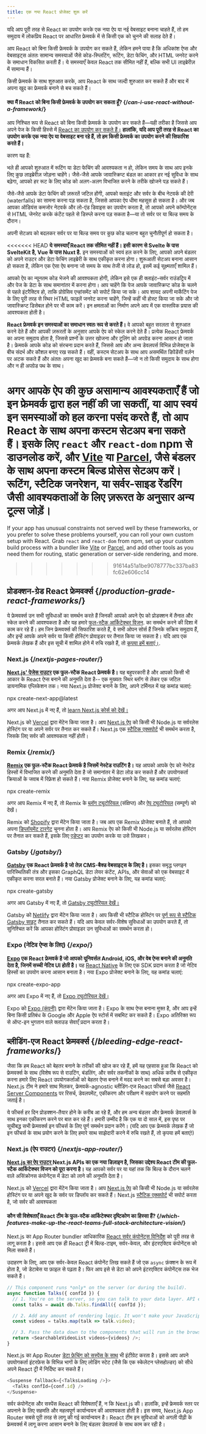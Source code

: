 ```yaml
---
title: एक नया React प्रोजेक्ट शुरू करें
---
```


<Intro>

यदि आप पूरी तरह से React का उपयोग करके एक नया ऐप या नई वेबसाइट बनाना चाहते हैं, तो हम समुदाय में लोकप्रिय React पर आधारित फ्रेमवर्क में से किसी एक को चुनने की सलाह देते हैं।

</Intro>


आप React को बिना किसी फ्रेमवर्क के उपयोग कर सकते हैं, लेकिन हमने पाया है कि अधिकांश ऐप्स और वेबसाइट्स अंततः सामान्य समस्याओं जैसे कोड-स्प्लिटिंग, रूटिंग, डेटा फेचिंग, और HTML जनरेट करने के समाधान विकसित करती हैं। ये समस्याएँ केवल React तक सीमित नहीं हैं, बल्कि सभी UI लाइब्रेरीज़ में सामान्य हैं।

किसी फ्रेमवर्क के साथ शुरुआत करके, आप React के साथ जल्दी शुरुआत कर सकते हैं और बाद में अपना खुद का फ्रेमवर्क बनाने से बच सकते हैं।

<DeepDive>

#### क्या मैं React को बिना किसी फ्रेमवर्क के उपयोग कर सकता हूँ? {/*can-i-use-react-without-a-framework*/}

आप निश्चित रूप से React को बिना किसी फ्रेमवर्क के उपयोग कर सकते हैं—यही तरीका है जिससे आप अपने पेज के किसी हिस्से में [React का उपयोग कर सकते हैं।](/learn/add-react-to-an-existing-project#using-react-for-a-part-of-your-existing-page) **हालांकि, यदि आप पूरी तरह से React का उपयोग करके एक नया ऐप या वेबसाइट बना रहे हैं, तो हम किसी फ्रेमवर्क का उपयोग करने की सिफारिश करते हैं।**

कारण यह हैं: 

भले ही आपको शुरुआत में रूटिंग या डेटा फेचिंग की आवश्यकता न हो, लेकिन समय के साथ आप इनके लिए कुछ लाइब्रेरीज़ जोड़ना चाहेंगे। जैसे-जैसे आपके जावास्क्रिप्ट बंडल का आकार हर नई सुविधा के साथ बढ़ेगा, आपको हर रूट के लिए कोड को अलग-अलग विभाजित करने के तरीके खोजने पड़ सकते हैं।

जैसे-जैसे आपके डेटा फेचिंग की ज़रूरतें जटिल होंगी, आपको क्लाइंट और सर्वर के बीच नेटवर्क की देरी (waterfalls) का सामना करना पड़ सकता है, जिससे आपका ऐप धीमा महसूस हो सकता है। और जब आपका ऑडियंस कमजोर नेटवर्क और लो-एंड डिवाइस का उपयोग करता है, तो आपको अपने कॉम्पोनेंट्स से HTML जेनरेट करके कंटेंट पहले से डिस्प्ले करना पड़ सकता है—या तो सर्वर पर या बिल्ड समय के दौरान।

अपनी सेटअप को बदलकर सर्वर पर या बिल्ड समय पर कुछ कोड चलाना बहुत चुनौतीपूर्ण हो सकता है।

<<<<<<< HEAD
**ये समस्याएँ React तक सीमित नहीं हैं। इसी कारण से Svelte के पास SvelteKit है, Vue के पास Nuxt है.** इन समस्याओं को स्वयं हल करने के लिए, आपको अपने बंडलर को अपने राउटर और डेटा फेचिंग लाइब्रेरी के साथ एकीकृत करना होगा। शुरूआती सेटअप बनाना आसान हो सकता है, लेकिन एक ऐसा ऐप बनाना जो समय के साथ तेजी से लोड हो, इसमें कई सूक्ष्मताएँ शामिल हैं।

आपको ऐप का न्यूनतम कोड भेजने की आवश्यकता होगी, लेकिन इसे एक ही क्लाइंट–सर्वर राउंडट्रिप में और पेज के डेटा के साथ समानांतर में करना होगा।
आप चाहेंगे कि पेज आपके जावास्क्रिप्ट कोड के चलने से पहले इंटरैक्टिव हो, ताकि प्रोग्रेसिव एन्हांसमेंट को सपोर्ट किया जा सके।
आप शायद अपनी मार्केटिंग पेज के लिए पूरी तरह से स्थिर HTML फाइलें जनरेट करना चाहेंगे, जिन्हें कहीं भी होस्ट किया जा सके और जो जावास्क्रिप्ट डिसेबल होने पर भी काम करें।
इन क्षमताओं का निर्माण अपने आप में एक वास्तविक प्रयास की आवश्यकता होती है।

**React फ्रेमवर्क इन समस्याओं का समाधान स्वतः रूप से करते हैं।** वे आपको बहुत सरलता से शुरुआत करने देते हैं और आपकी ज़रूरतों के अनुसार आपके ऐप को स्केल करने देते हैं। प्रत्येक React फ्रेमवर्क का अपना समुदाय होता है, जिससे प्रश्नों के उत्तर खोजना और टूलिंग को अपग्रेड करना आसान हो जाता है।
फ्रेमवर्क आपके कोड को संरचना प्रदान करते हैं, जिससे आप और अन्य डेवलपर्स विभिन्न प्रोजेक्ट्स के बीच संदर्भ और कौशल बनाए रख सकते हैं।
वहीं, कस्टम सेटअप के साथ आप असमर्थित डिपेंडेंसी वर्ज़न पर अटक सकते हैं और अंततः अपना खुद का फ्रेमवर्क बना सकते हैं—जो न तो किसी समुदाय के साथ होगा और न ही अपग्रेड पथ के साथ।

अगर आपके ऐप की कुछ असामान्य आवश्यकताएँ हैं जो इन फ्रेमवर्क द्वारा हल नहीं की जा सकतीं, या आप स्वयं इन समस्याओं को हल करना पसंद करते हैं, तो आप React के साथ अपना कस्टम सेटअप बना सकते हैं। इसके लिए `react` और `react-dom` npm से डाउनलोड करें, और [Vite](https://vitejs.dev/) या [Parcel](https://parceljs.org/), जैसे बंडलर के साथ अपना कस्टम बिल्ड प्रोसेस सेटअप करें। रूटिंग, स्टैटिक जनरेशन, या सर्वर-साइड रेंडरिंग जैसी आवश्यकताओं के लिए ज़रूरत के अनुसार अन्य टूल्स जोड़ें।
=======
If your app has unusual constraints not served well by these frameworks, or you prefer to solve these problems yourself, you can roll your own custom setup with React. Grab `react` and `react-dom` from npm, set up your custom build process with a bundler like [Vite](https://vite.dev/) or [Parcel](https://parceljs.org/), and add other tools as you need them for routing, static generation or server-side rendering, and more.
>>>>>>> 91614a51a1be9078777bc337ba83fc62e606cc14

</DeepDive>

## प्रोडक्शन-ग्रेड React फ्रेमवर्क्स {/*production-grade-react-frameworks*/}

ये फ्रेमवर्क्स उन सभी सुविधाओं का समर्थन करते हैं जिनकी आपको अपने ऐप को प्रोडक्शन में तैनात और स्केल करने की आवश्यकता है और यह हमारे [फुल-स्टैक आर्किटेक्चर विजन](#which-features-make-up-the-react-teams-full-stack-architecture-vision). का समर्थन करने की दिशा में काम कर रहे हैं। हम जिन फ्रेमवर्क्स की सिफारिश करते हैं, वे सभी ओपन सोर्स हैं जिनके सक्रिय समुदाय हैं, और इन्हें आपके अपने सर्वर या किसी होस्टिंग प्रोवाइडर पर तैनात किया जा सकता है। यदि आप एक फ्रेमवर्क लेखक हैं और इस सूची में शामिल होने में रुचि रखते हैं, तो [कृपया हमें बताएं।](https://github.com/reactjs/react.dev/issues/new?assignees=&labels=type%3A+framework&projects=&template=3-framework.yml&title=%5BFramework%5D%3A+).

### Next.js {/*nextjs-pages-router*/}

**[Next.js' पेजेस राउटर](https://nextjs.org/) एक फुल-स्टैक React फ्रेमवर्क है।** यह बहुपरकारी है और आपको किसी भी आकार के React ऐप्स बनाने की अनुमति देता है-- एक मुख्यतः स्थिर ब्लॉग से लेकर एक जटिल डायनामिक एप्लिकेशन तक। नया Next.js प्रोजेक्ट बनाने के लिए, अपने टर्मिनल में यह कमांड चलाएं:

<TerminalBlock>
npx create-next-app@latest
</TerminalBlock>

अगर आप Next.js में नए हैं, तो [learn Next.js कोर्स को देखें।](https://nextjs.org/learn)

Next.js को [Vercel](https://vercel.com/) द्वारा मेंटेन किया जाता है। आप [ Next.js ऐप](https://nextjs.org/docs/app/building-your-application/deploying) को किसी भी Node.js या सर्वरलेस होस्टिंग पर या अपने सर्वर पर तैनात कर सकते हैं। Next.js एक [स्टैटिक एक्सपोर्ट](https://nextjs.org/docs/pages/building-your-application/deploying/static-exports) भी समर्थन करता है, जिसके लिए सर्वर की आवश्यकता नहीं होती।

### Remix {/*remix*/}

**[Remix](https://remix.run/) एक फुल-स्टैक React फ्रेमवर्क है जिसमें नेस्टेड राउटिंग है।**  यह आपको आपके ऐप को नेस्टेड हिस्सों में विभाजित करने की अनुमति देता है जो समानांतर में डेटा लोड कर सकते हैं और उपयोगकर्ता क्रियाओं के जवाब में रिफ्रेश हो सकते हैं। नया Remix प्रोजेक्ट बनाने के लिए, यह कमांड चलाएं:

<TerminalBlock>
npx create-remix
</TerminalBlock>

अगर आप Remix में नए हैं, तो Remix के [ब्लॉग ट्यूटोरियल ](https://remix.run/docs/en/main/tutorials/blog) (संक्षिप्त) और [ऐप ट्यूटोरियल](https://remix.run/docs/en/main/tutorials/jokes) (सम्पूर्ण) को देखें।

Remix को [Shopify](https://www.shopify.com/) द्वारा मेंटेन किया जाता है। जब आप एक Remix प्रोजेक्ट बनाते हैं, तो आपको अपना [डिप्लॉयमेंट टारगेट](https://remix.run/docs/en/main/guides/deployment) चुनना होता है। आप Remix ऐप को किसी भी Node.js या सर्वरलेस होस्टिंग पर तैनात कर सकते हैं, इसके लिए [एडेप्टर](https://remix.run/docs/en/main/other-api/adapter) का उपयोग करके या उसे लिखकर।

### Gatsby {/*gatsby*/}

**[Gatsby](https://www.gatsbyjs.com/)  एक React फ्रेमवर्क है जो तेज़ CMS-बैक्ड वेबसाइट्स के लिए है।** इसका समृद्ध प्लगइन पारिस्थितिकी तंत्र और इसका GraphQL डेटा लेयर कंटेंट, APIs, और सेवाओं को एक वेबसाइट में एकीकृत करना सरल बनाते हैं। नया Gatsby प्रोजेक्ट बनाने के लिए, यह कमांड चलाएं:

<TerminalBlock>
npx create-gatsby
</TerminalBlock>

अगर आप Gatsby में नए हैं, तो [Gatsby ट्यूटोरियल देखें।](https://www.gatsbyjs.com/docs/tutorial/)

Gatsby को [Netlify](https://www.netlify.com/) द्वारा मेंटेन किया जाता है। आप किसी भी स्टैटिक होस्टिंग पर [पूर्ण रूप से स्टैटिक Gatsby साइट](https://www.gatsbyjs.com/docs/how-to/previews-deploys-hosting) तैनात कर सकते हैं। यदि आप केवल सर्वर-विशेष सुविधाओं का उपयोग करते हैं, तो सुनिश्चित करें कि आपका होस्टिंग प्रोवाइडर उन सुविधाओं का समर्थन करता हो।

### Expo (नेटिव ऐप्स के लिए) {/*expo*/}

**[Expo](https://expo.dev/) एक React फ्रेमवर्क है जो आपको यूनिवर्सल Android, iOS, और वेब ऐप्स बनाने की अनुमति देता है, जिनमें सच्ची नेटिव UI होती है।** यह [React Native](https://reactnative.dev/)  के लिए एक SDK प्रदान करता है जो नेटिव हिस्सों का उपयोग करना आसान बनाता है। नया Expo प्रोजेक्ट बनाने के लिए, यह कमांड चलाएं:

<TerminalBlock>
npx create-expo-app
</TerminalBlock>

अगर आप Expo में नए हैं, तो [Expo ट्यूटोरियल देखें।](https://docs.expo.dev/tutorial/introduction/)

Expo को [Expo (कंपनी)](https://expo.dev/about) द्वारा मेंटेन किया जाता है। Expo के साथ ऐप्स बनाना मुफ्त है, और आप इन्हें बिना किसी प्रतिबंध के Google और Apple ऐप स्टोर्स में सबमिट कर सकते हैं। Expo अतिरिक्त रूप से ऑप्ट-इन भुगतान वाले क्लाउड सेवाएँ प्रदान करता है।

## ब्लीडिंग-एज React फ्रेमवर्क्स {/*bleeding-edge-react-frameworks*/}

जैसा कि हम React को बेहतर बनाने के तरीकों की खोज कर रहे हैं, हमें यह एहसास हुआ कि React को फ्रेमवर्क्स के साथ (विशेष रूप से राउटिंग, बंडलिंग, और सर्वर तकनीकों के साथ) अधिक करीब से एकीकृत करना हमारे लिए React उपयोगकर्ताओं को बेहतर ऐप्स बनाने में मदद करने का सबसे बड़ा अवसर है। Next.js टीम ने हमारे साथ मिलकर, फ्रेमवर्क-agnostic ब्लीडिंग-एज React फीचर्स जैसे [React Server Components](/blog/2023/03/22/react-labs-what-we-have-been-working-on-march-2023#react-server-components) पर रिसर्च, डेवलपमेंट, एकीकरण और परीक्षण में सहयोग करने पर सहमति जताई है।

ये फीचर्स हर दिन प्रोडक्शन-तैयार होने के करीब आ रहे हैं, और हम अन्य बंडलर और फ्रेमवर्क डेवलपर्स के साथ इनका एकीकरण करने पर बात कर रहे हैं। हमारी उम्मीद है कि एक या दो साल में, इस पृष्ठ पर सूचीबद्ध सभी फ्रेमवर्क्स इन फीचर्स के लिए पूर्ण समर्थन प्रदान करेंगे। (यदि आप एक फ्रेमवर्क लेखक हैं जो इन फीचर्स के साथ प्रयोग करने के लिए हमारे साथ साझेदारी करने में रुचि रखते हैं, तो कृपया हमें बताएं!)

### Next.js (ऐप राउटर) {/*nextjs-app-router*/}

**[Next.js का ऐप राउटर ](https://nextjs.org/docs) Next.js APIs का एक नया डिज़ाइन है, जिसका उद्देश्य React टीम की फुल-स्टैक आर्किटेक्चर विजन को पूरा करना है।** यह आपको सर्वर पर या यहां तक कि बिल्ड के दौरान चलने वाले असिंक्रोनस कंपोनेंट्स में डेटा को लाने की अनुमति देता है।

Next.js को [Vercel](https://vercel.com/) द्वारा मेंटेन किया जाता है। आप [Next.js ऐप](https://nextjs.org/docs/app/building-your-application/deploying) को किसी भी Node.js या सर्वरलेस होस्टिंग पर या अपने खुद के सर्वर पर डिप्लॉय कर सकते हैं। Next.js [स्टैटिक एक्सपोर्ट](https://nextjs.org/docs/app/building-your-application/deploying/static-exports) भी सपोर्ट करता है, जो सर्वर की आवश्यकता

<DeepDive>

#### कौन सी विशेषताएँ React टीम के फुल-स्टैक आर्किटेक्चर दृष्टिकोण का हिस्सा हैं? {/*which-features-make-up-the-react-teams-full-stack-architecture-vision*/}

Next.js का App Router bundler आधिकारिक [React सर्वर कंपोनेंट्स विनिर्देश](https://github.com/reactjs/rfcs/blob/main/text/0188-server-components.md) को पूरी तरह से लागू करता है। इससे आप एक ही React ट्री में बिल्ड-टाइम, सर्वर-केवल, और इंटरएक्टिव कंपोनेंट्स को मिला सकते हैं।

उदाहरण के लिए, आप एक सर्वर-केवल React कंपोनेंट लिख सकते हैं जो एक `async` फ़ंक्शन के रूप में होता है, जो डेटाबेस या फ़ाइल से पढ़ता है। फिर आप इसे से डेटा को अपने इंटरएक्टिव कंपोनेंट्स तक भेज सकते हैं।

```js
// This component runs *only* on the server (or during the build).
async function Talks({ confId }) {
  // 1. You're on the server, so you can talk to your data layer. API endpoint not required.
  const talks = await db.Talks.findAll({ confId });

  // 2. Add any amount of rendering logic. It won't make your JavaScript bundle larger.
  const videos = talks.map(talk => talk.video);

  // 3. Pass the data down to the components that will run in the browser.
  return <SearchableVideoList videos={videos} />;
}
```

Next.js का App Router [डेटा फ़ेचिंग को सस्पेंस  के साथ](/blog/2022/03/29/react-v18#suspense-in-data-frameworks) भी इंटीग्रेट करता है। इससे आप अपने उपयोगकर्ता इंटरफ़ेस के विभिन्न भागों के लिए लोडिंग स्टेट (जैसे कि एक स्केलेटन प्लेसहोल्डर) को सीधे अपने React ट्री में निर्दिष्ट कर सकते हैं।

```js
<Suspense fallback={<TalksLoading />}>
  <Talks confId={conf.id} />
</Suspense>
```

सर्वर कंपोनेंट्स और सस्पेंस React की विशेषताएँ हैं, न कि Next.js की। हालांकि, इन्हें फ्रेमवर्क स्तर पर अपनाने के लिए सहमति और महत्वपूर्ण कार्यान्वयन की आवश्यकता होती है। इस समय, Next.js App Router सबसे पूरी तरह से लागू की गई कार्यान्वयन है। React टीम इन सुविधाओं को अगली पीढ़ी के फ्रेमवर्क्स में लागू करना आसान बनाने के लिए बंडलर डेवलपर्स के साथ काम कर रही है।

</DeepDive>
